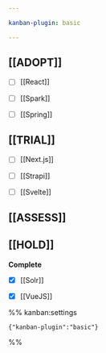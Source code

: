 ```yaml
---

kanban-plugin: basic

---
```


## [[ADOPT]]

- [ ] [[React]]
- [ ] [[Spark]]
- [ ] [[Spring]]


## [[TRIAL]]

- [ ] [[Next.js]]
- [ ] [[Strapi]]
- [ ] [[Svelte]]


## [[ASSESS]]



## [[HOLD]]

**Complete**
- [x] [[Solr]]
- [x] [[VueJS]]




%% kanban:settings
```
{"kanban-plugin":"basic"}
```
%%